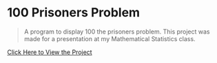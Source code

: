 # 100 Prisoners Problem
> A program to display 100 the prisoners problem. This project was made for a presentation at my Mathematical Statistics class.

[Click Here to View the Project](https://georgey764.github.io/100PrisonersProblem/index.html)
